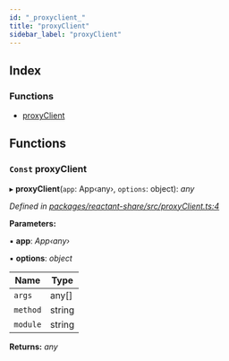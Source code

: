 ```yaml
---
id: "_proxyclient_"
title: "proxyClient"
sidebar_label: "proxyClient"
---
```


## Index

### Functions

* [proxyClient](_proxyclient_.md#const-proxyclient)

## Functions

### `Const` proxyClient

▸ **proxyClient**(`app`: App‹any›, `options`: object): *any*

*Defined in [packages/reactant-share/src/proxyClient.ts:4](https://github.com/unadlib/reactant/blob/950d72fe/packages/reactant-share/src/proxyClient.ts#L4)*

**Parameters:**

▪ **app**: *App‹any›*

▪ **options**: *object*

Name | Type |
------ | ------ |
`args` | any[] |
`method` | string |
`module` | string |

**Returns:** *any*
